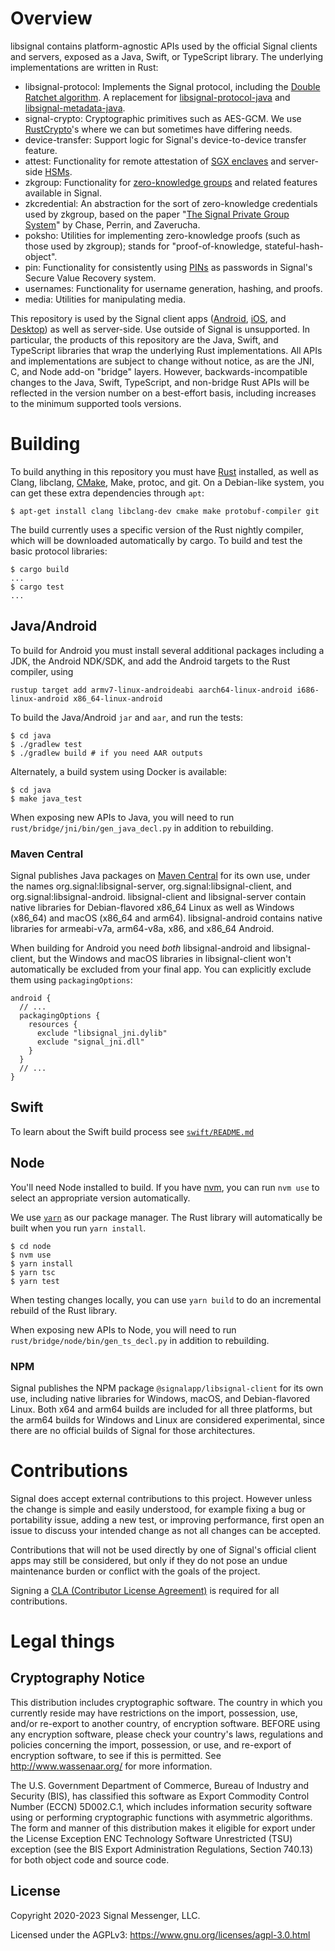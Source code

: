 # Overview

libsignal contains platform-agnostic APIs used by the official Signal clients and servers, exposed
as a Java, Swift, or TypeScript library. The underlying implementations are written in Rust:

- libsignal-protocol: Implements the Signal protocol, including the [Double Ratchet algorithm][]. A
  replacement for [libsignal-protocol-java][] and [libsignal-metadata-java][].
- signal-crypto: Cryptographic primitives such as AES-GCM. We use [RustCrypto][]'s where we can
  but sometimes have differing needs.
- device-transfer: Support logic for Signal's device-to-device transfer feature.
- attest: Functionality for remote attestation of [SGX enclaves][] and server-side [HSMs][].
- zkgroup: Functionality for [zero-knowledge groups][] and related features available in Signal.
- zkcredential: An abstraction for the sort of zero-knowledge credentials used by zkgroup, based on the paper "[The Signal Private Group System][]" by Chase, Perrin, and Zaverucha.
- poksho: Utilities for implementing zero-knowledge proofs (such as those used by zkgroup); stands for "proof-of-knowledge, stateful-hash-object".
- pin: Functionality for consistently using [PINs][] as passwords in Signal's Secure Value Recovery system.
- usernames: Functionality for username generation, hashing, and proofs.
- media: Utilities for manipulating media.

This repository is used by the Signal client apps ([Android][], [iOS][], and [Desktop][]) as well as
server-side. Use outside of Signal is unsupported. In particular, the products of this repository
are the Java, Swift, and TypeScript libraries that wrap the underlying Rust implementations. All
APIs and implementations are subject to change without notice, as are the JNI, C, and Node add-on
"bridge" layers. However, backwards-incompatible changes to the Java, Swift, TypeScript, and
non-bridge Rust APIs will be reflected in the version number on a best-effort basis, including
increases to the minimum supported tools versions.

[Double Ratchet algorithm]: https://signal.org/docs/
[libsignal-protocol-java]: https://github.com/signalapp/libsignal-protocol-java
[libsignal-metadata-java]: https://github.com/signalapp/libsignal-metadata-java
[RustCrypto]: https://github.com/RustCrypto
[Noise protocol]: http://noiseprotocol.org/
[SGX enclaves]: https://www.intel.com/content/www/us/en/architecture-and-technology/software-guard-extensions.html
[HSMs]: https://en.wikipedia.org/wiki/Hardware_security_module
[zero-knowledge groups]: https://signal.org/blog/signal-private-group-system/
[The Signal Private Group System]: https://eprint.iacr.org/2019/1416.pdf
[PINs]: https://signal.org/blog/signal-pins/
[Android]: https://github.com/signalapp/Signal-Android
[iOS]: https://github.com/signalapp/Signal-iOS
[Desktop]: https://github.com/signalapp/Signal-Desktop


# Building

To build anything in this repository you must have [Rust](https://rust-lang.org) installed,
as well as Clang, libclang, [CMake](https://cmake.org), Make, protoc, and git.
On a Debian-like system, you can get these extra dependencies through `apt`:

```shell
$ apt-get install clang libclang-dev cmake make protobuf-compiler git
```

The build currently uses a specific version of the Rust nightly compiler, which
will be downloaded automatically by cargo. To build and test the basic protocol
libraries:

```shell
$ cargo build
...
$ cargo test
...
```

## Java/Android

To build for Android you must install several additional packages including a JDK,
the Android NDK/SDK, and add the Android targets to the Rust compiler, using

```rustup target add armv7-linux-androideabi aarch64-linux-android i686-linux-android x86_64-linux-android```

To build the Java/Android ``jar`` and ``aar``, and run the tests:

```shell
$ cd java
$ ./gradlew test
$ ./gradlew build # if you need AAR outputs
```

Alternately, a build system using Docker is available:

```shell
$ cd java
$ make java_test
```

When exposing new APIs to Java, you will need to run `rust/bridge/jni/bin/gen_java_decl.py` in
addition to rebuilding.

### Maven Central

Signal publishes Java packages on [Maven Central](https://central.sonatype.org) for its own use,
under the names org.signal:libsignal-server, org.signal:libsignal-client, and
org.signal:libsignal-android. libsignal-client and libsignal-server contain native libraries for
Debian-flavored x86_64 Linux as well as Windows (x86_64) and macOS (x86_64 and arm64).
libsignal-android contains native libraries for armeabi-v7a, arm64-v8a, x86, and x86_64 Android.

When building for Android you need *both* libsignal-android and libsignal-client, but the Windows
and macOS libraries in libsignal-client won't automatically be excluded from your final app. You can
explicitly exclude them using `packagingOptions`:

```
android {
  // ...
  packagingOptions {
    resources {
      exclude "libsignal_jni.dylib"
      exclude "signal_jni.dll"
    }
  }
  // ...
}
```


## Swift

To learn about the Swift build process see [``swift/README.md``](swift/)


## Node

You'll need Node installed to build. If you have [nvm][], you can run `nvm use` to select an
appropriate version automatically.

We use [`yarn`](https://classic.yarnpkg.com/) as our package manager. The Rust library will automatically be built when you run `yarn install`.

```shell
$ cd node
$ nvm use
$ yarn install
$ yarn tsc
$ yarn test
```

When testing changes locally, you can use `yarn build` to do an incremental rebuild of the Rust library.

When exposing new APIs to Node, you will need to run `rust/bridge/node/bin/gen_ts_decl.py` in
addition to rebuilding.

[nvm]: https://github.com/nvm-sh/nvm

### NPM

Signal publishes the NPM package `@signalapp/libsignal-client` for its own use, including native
libraries for Windows, macOS, and Debian-flavored Linux. Both x64 and arm64 builds are included for
all three platforms, but the arm64 builds for Windows and Linux are considered experimental, since
there are no official builds of Signal for those architectures.


# Contributions

Signal does accept external contributions to this project. However unless the change is
simple and easily understood, for example fixing a bug or portability issue, adding a new
test, or improving performance, first open an issue to discuss your intended change as not
all changes can be accepted.

Contributions that will not be used directly by one of Signal's official client apps may still be
considered, but only if they do not pose an undue maintenance burden or conflict with the goals of
the project.

Signing a [CLA (Contributor License Agreement)](https://signal.org/cla/) is required for all contributions.

# Legal things
## Cryptography Notice

This distribution includes cryptographic software. The country in which you currently reside may have restrictions on
the import, possession, use, and/or re-export to another country, of encryption software.  BEFORE using any encryption
software, please check your country's laws, regulations and policies concerning the import, possession, or use, and
re-export of encryption software, to see if this is permitted.  See <http://www.wassenaar.org/> for more information.

The U.S. Government Department of Commerce, Bureau of Industry and Security (BIS), has classified this software as
Export Commodity Control Number (ECCN) 5D002.C.1, which includes information security software using or performing
cryptographic functions with asymmetric algorithms.  The form and manner of this distribution makes it eligible for
export under the License Exception ENC Technology Software Unrestricted (TSU) exception (see the BIS Export
Administration Regulations, Section 740.13) for both object code and source code.

## License

Copyright 2020-2023 Signal Messenger, LLC.

Licensed under the AGPLv3: https://www.gnu.org/licenses/agpl-3.0.html
